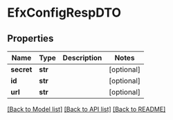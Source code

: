 # EfxConfigRespDTO

## Properties
Name | Type | Description | Notes
------------ | ------------- | ------------- | -------------
**secret** | **str** |  | [optional] 
**id** | **str** |  | [optional] 
**url** | **str** |  | [optional] 

[[Back to Model list]](../README.md#documentation-for-models) [[Back to API list]](../README.md#documentation-for-api-endpoints) [[Back to README]](../README.md)


